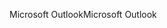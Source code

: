 <span data-ttu-id="bb053-101">Microsoft Outlook</span><span class="sxs-lookup"><span data-stu-id="bb053-101">Microsoft Outlook</span></span>